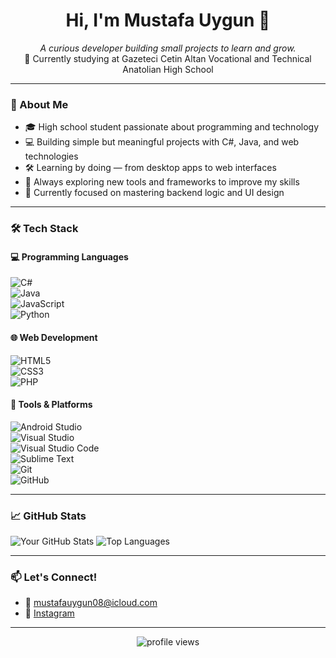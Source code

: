 <h1 align="center">Hi, I'm Mustafa Uygun 👋</h1>
<p align="center">
  <i>A curious developer building small projects to learn and grow.</i><br>
  🏫 Currently studying at Gazeteci Cetin Altan Vocational and Technical Anatolian High School
</p>

---

### 💼 About Me

- 🎓 High school student passionate about programming and technology  
- 💻 Building simple but meaningful projects with C#, Java, and web technologies  
- 🛠 Learning by doing — from desktop apps to web interfaces  
- 🧠 Always exploring new tools and frameworks to improve my skills  
- 🌱 Currently focused on mastering backend logic and UI design  

---

### 🛠 Tech Stack

#### 💻 Programming Languages  
![C#](https://img.shields.io/badge/C%23-239120?style=flat&logo=c-sharp&logoColor=white)  
![Java](https://img.shields.io/badge/Java-ED8B00?style=flat&logo=openjdk&logoColor=white)  
![JavaScript](https://img.shields.io/badge/JavaScript-F7DF1E?style=flat&logo=javascript&logoColor=black)  
![Python](https://img.shields.io/badge/Python-3776AB?style=flat&logo=python&logoColor=white)  

#### 🌐 Web Development  
![HTML5](https://img.shields.io/badge/HTML5-E34F26?style=flat&logo=html5&logoColor=white)  
![CSS3](https://img.shields.io/badge/CSS3-1572B6?style=flat&logo=css3&logoColor=white)  
![PHP](https://img.shields.io/badge/PHP-777BB4?style=flat&logo=php&logoColor=white)  

#### 🧰 Tools & Platforms  
![Android Studio](https://img.shields.io/badge/Android%20Studio-3DDC84?style=flat&logo=android-studio&logoColor=white)  
![Visual Studio](https://img.shields.io/badge/Visual%20Studio-5C2D91?style=flat&logo=visual-studio&logoColor=white)  
![Visual Studio Code](https://img.shields.io/badge/Visual%20Studio%20Code-007ACC?style=flat&logo=visual-studio-code&logoColor=white)  
![Sublime Text](https://img.shields.io/badge/Sublime%20Text-FF7A1F?style=flat&logo=sublime-text&logoColor=white)  
![Git](https://img.shields.io/badge/Git-F05032?style=flat&logo=git&logoColor=white)  
![GitHub](https://img.shields.io/badge/GitHub-181717?style=flat&logo=github&logoColor=white)  

---

### 📈 GitHub Stats

![Your GitHub Stats](https://github-readme-stats.vercel.app/api?username=musttafauygun&show_icons=true&theme=radical&layout=compact)
![Top Languages](https://github-readme-stats.vercel.app/api/top-langs/?username=musttafauygun&layout=compact&theme=radical)

---

### 📫 Let's Connect!

- 📧 mustafauygun08@icloud.com  
- 📸 [Instagram](https://instagram.com/musttafauygun)  

---

<p align="center">
  <img src="https://komarev.com/ghpvc/?username=musttafauygun-github&label=Profile%20views&color=blueviolet" alt="profile views" />
</p>
